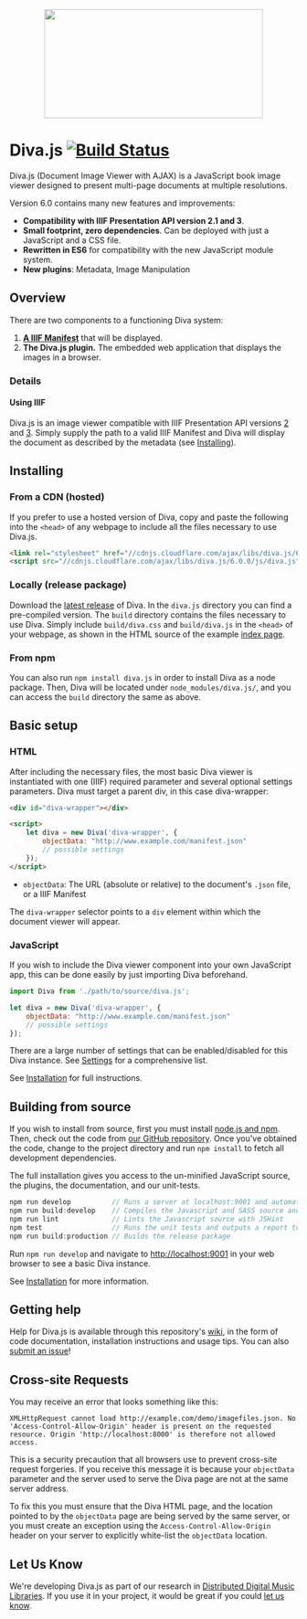 <p align="center">
  <a href="http://ddmal.github.io/diva.js">
    <img width="382" height="191" src="https://github.com/DDMAL/diva.js/wiki/img/diva-logo-sm.png" />
  </a>
</p>

Diva.js [![Build Status](https://travis-ci.org/DDMAL/diva.js.svg?branch=master)](http://travis-ci.org/DDMAL/diva.js)
=========================================

Diva.js (Document Image Viewer with AJAX) is a JavaScript book image viewer designed to present multi-page documents at multiple resolutions.

Version 6.0 contains many new features and improvements:

- **Compatibility with IIIF Presentation API version 2.1 and 3**.
- **Small footprint, zero dependencies**. Can be deployed with just a JavaScript and a CSS file.
- **Rewritten in ES6** for compatibility with the new JavaScript module system.
- **New plugins**: Metadata, Image Manipulation

## Overview

There are two components to a functioning Diva system:

1. **[A IIIF Manifest](https://iiif.io/)** that will be displayed.
2. **The Diva.js plugin.** The embedded web application that displays the images in a browser.

### Details

#### Using IIIF
Diva.js is an image viewer compatible with IIIF Presentation API versions [2](http://iiif.io/api/presentation/2.0/) and [3](http://iiif.io/api/presentation/3.0/). Simply supply the path to a valid IIIF Manifest and Diva will display the document as described by the metadata (see [Installing](#installing)).

## Installing

### From a CDN (hosted)

If you prefer to use a hosted version of Diva, copy and paste the following into the `<head>` of any webpage to include all the files necessary to use Diva.js.
```html
<link rel="stylesheet" href="//cdnjs.cloudflare.com/ajax/libs/diva.js/6.0.0/css/diva.css" />
<script src="//cdnjs.cloudflare.com/ajax/libs/diva.js/6.0.0/js/diva.js"></script>
```
### Locally (release package)

Download the [latest release](https://github.com/DDMAL/diva.js/releases) of Diva. In the `diva.js` directory you can find a pre-compiled version. The `build` directory contains the files necessary to use Diva. Simply include `build/diva.css` and `build/diva.js` in the `<head>` of your webpage, as shown in the HTML source of the example [index page](https://github.com/DDMAL/diva.js/blob/develop/index.html). 

### From npm

You can also run `npm install diva.js` in order to install Diva as a node package. Then, Diva will be located under `node_modules/diva.js/`, and you can access the `build` directory the same as above. 

## Basic setup
### HTML
After including the necessary files, the most basic Diva viewer is instantiated with one (IIIF) required parameter and several optional settings parameters. Diva must target a parent div, in this case diva-wrapper:
```html
<div id="diva-wrapper"></div>

<script>
    let diva = new Diva('diva-wrapper', {
        objectData: "http://www.example.com/manifest.json"
        // possible settings
    });
</script>
```
 * `objectData`: The URL (absolute or relative) to the document's `.json` file, or a IIIF Manifest

The `diva-wrapper` selector points to a `div` element within which the document viewer will appear.

### JavaScript
If you wish to include the Diva viewer component into your own JavaScript app, this can be done easily by just importing Diva beforehand. 
```javascript
import Diva from './path/to/source/diva.js';

let diva = new Diva('diva-wrapper', {
    objectData: "http://www.example.com/manifest.json"
    // possible settings
});
```

There are a large number of settings that can be enabled/disabled for this Diva instance. See [Settings](https://github.com/DDMAL/diva.js/wiki/Settings) for a comprehensive list.

See [Installation](https://github.com/DDMAL/diva.js/wiki/Installation) for full instructions.

## Building from source

If you wish to install from source, first you must install [node.js and npm](https://nodejs.org/en/). Then, check out the code from [our GitHub repository](http://github.com/DDMAL/diva.js). Once you've obtained the code, change to the project directory and run `npm install` to fetch all development dependencies.

The full installation gives you access to the un-minified JavaScript source, the plugins, the documentation, and our unit-tests. 

```javascript
npm run develop          // Runs a server at localhost:9001 and automatically builds and reloads upon changes
npm run build:develop    // Compiles the Javascript and SASS source and places it in the build/ directory
npm run lint             // Lints the Javascript source with JSHint
npm test                 // Runs the unit tests and outputs a report to the console
npm run build:production // Builds the release package
```

Run `npm run develop` and navigate to [http://localhost:9001](http://localhost:9001) in your web browser to see a basic Diva instance.

See [Installation](https://github.com/DDMAL/diva.js/wiki/Installation) for more information.

## Getting help

Help for Diva.js is available through this repository's [wiki](https://github.com/DDMAL/diva.js/wiki), in the form of code documentation, installation instructions and usage tips. You can also [submit an issue](https://github.com/DDMAL/diva.js/issues)!

## Cross-site Requests

You may receive an error that looks something like this:

```
XMLHttpRequest cannot load http://example.com/demo/imagefiles.json. No 'Access-Control-Allow-Origin' header is present on the requested resource. Origin 'http://localhost:8000' is therefore not allowed access.
```

This is a security precaution that all browsers use to prevent cross-site request forgeries. If you receive this message it is because your `objectData` parameter and the server used to serve the Diva page are not at the same server address.

To fix this you must ensure that the Diva HTML page, and the location pointed to by the `objectData` page are being served by the same server, or you must create an exception using the `Access-Control-Allow-Origin` header on your server to explicitly white-list the `objectData` location.

Let Us Know
-----------

We're developing Diva.js as part of our research in [Distributed Digital Music Libraries](http://ddmal.music.mcgill.ca). If you use it in your project, it would be great if you could [let us know](mailto:andrew.hankinson@mail.mcgill.ca).
